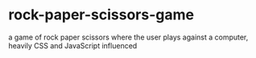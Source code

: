 # rock-paper-scissors-game
a game of rock paper scissors where the user plays against a computer, heavily CSS and JavaScript influenced
